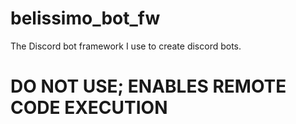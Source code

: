 # belissimo_bot_fw
 The Discord bot framework I use to create discord bots.

# DO NOT USE; ENABLES REMOTE CODE EXECUTION
